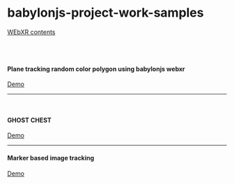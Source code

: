 # babylonjs-project-work-samples

<a href="contents.txt">WEbXR contents</a>



<br>
<br>



<h4>Plane tracking random color polygon using babylonjs webxr</h4>
<a href="PLANE TRACKING RANDOM COLOR/index.html">Demo</a>
<hr>
<br>

<H4>GHOST CHEST </H4>
<a href="Ghost_chest/scrap.html">Demo</a>

<hr>
<h4>Marker based image tracking </h4>
<a href ="Marker based image tracking/index.html"> Demo </a>
